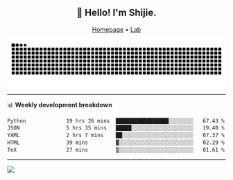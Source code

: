 <h2 align="center">👋 Hello! I'm Shijie.</h2>
<p align="center">
  <a href="https://xu-shi-jie.github.io"> Homepage</a> •
  <a href="https://onoda-lab.jp"> Lab </a>
</p>

![Snake animation](https://github.com/xu-shi-jie/xu-shi-jie/blob/output/github-snake.svg)


-------

📊 **Weekly development breakdown**
<!--START_SECTION:waka-->

```txt
Python             19 hrs 26 mins  █████████████████░░░░░░░░   67.43 %
JSON               5 hrs 35 mins   █████░░░░░░░░░░░░░░░░░░░░   19.40 %
YAML               2 hrs 7 mins    ██░░░░░░░░░░░░░░░░░░░░░░░   07.37 %
HTML               39 mins         ▓░░░░░░░░░░░░░░░░░░░░░░░░   02.29 %
TeX                27 mins         ▒░░░░░░░░░░░░░░░░░░░░░░░░   01.61 %
```

<!--END_SECTION:waka-->

-------
![](https://komarev.com/ghpvc/?username=xu-shi-jie&style=flat-square&color=blue) 
